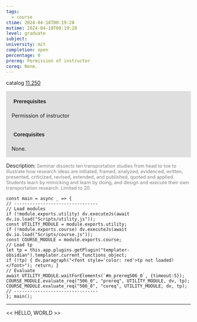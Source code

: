 ```yaml
---
tags:
  - course
ctime: 2024-04-18T00:19:28
mstime: 2024-04-18T00:19:28
level: graduate
subject: 
university: mit
completion: open
percentage: 0
prereq: Permission of instructor
coreq: None.
---
```


catalog [11.250](http://student.mit.edu/catalog/m11b.html#11.250)

<span style="display: block; padding: 15px; background-color: rgb(100, 100, 100, 0.2);"><font id="m_prereq506_0" style="display: block; font-family: Arial, sans-serif; font-weight: bold; padding: 5px">Prerequisites</font><br><span id="prereq506_0">Permission of instructor</span></span>
<span style="display: block; padding: 15px; background-color: rgb(100, 100, 100, 0.2);"><font id="m_coreq506_0" style="display: block; font-family: Arial, sans-serif; font-weight: bold; padding: 5px">Corequisites</font><br><span id="coreq506_0">None.</span></span>

<font style="">Description:</font>
<font style="color: grey; font-size: 0.8rem;">Seminar dissects ten transportation studies from head to toe to illustrate how research ideas are initiated, framed, analyzed, evidenced, written, presented, criticized, revised, extended, and published, quoted and applied. Students learn by mimicking and learn by doing, and design and execute their own transportation research. Limited to 20.</font>

```dataviewjs
const main = async _ => {
// --------------------------------
// Load modules
if (!module.exports.utility) dv.executeJs(await dv.io.load("Scripts/utility.js"));
const UTILITY_MODULE = module.exports.utility;
if (!module.exports.course) dv.executeJs(await dv.io.load("Scripts/course.js"));
const COURSE_MODULE = module.exports.course;
// Load tp
let tp = this.app.plugins.getPlugin("templater-obsidian").templater.current_functions_object;
if (!tp) { dv.paragraph("<font style='color: red'>tp not loaded!</font>"); return; }
// Evaluate
await UTILITY_MODULE.waitForElements(`#m_prereq506_0`, {timeout:5});
COURSE_MODULE.evaluate_req("506_0", "prereq", UTILITY_MODULE, dv, tp);
COURSE_MODULE.evaluate_req("506_0", "coreq", UTILITY_MODULE, dv, tp);
// --------------------------------
}; main();
```

---

<< HELLO, WORLD >>

